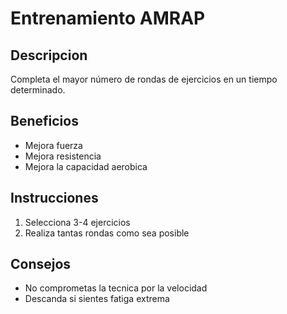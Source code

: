 # Entrenamiento AMRAP

## Descripcion
Completa el mayor número de rondas de ejercicios en un tiempo determinado.

## Beneficios
- Mejora fuerza 
- Mejora resistencia
- Mejora la capacidad aerobica

## Instrucciones 
1. Selecciona 3-4 ejercicios
2. Realiza tantas rondas como sea posible

## Consejos
- No comprometas la tecnica por la velocidad
- Descanda si sientes fatiga extrema
